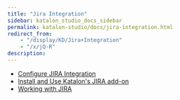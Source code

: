```yaml
---
title: "Jira Integration" 
sidebar: katalon_studio_docs_sidebar
permalink: katalon-studio/docs/jira-integration.html 
redirect_from:
    - "/display/KD/Jira+Integration"
    - "/x/jQ-R"
description: 
---
```

*   [Configure JIRA Integration](/display/KD/Configure+JIRA+Integration)
*   [Install and Use Katalon's JIRA add-on](/display/KD/Install+and+Use+Katalon%27s+JIRA+add-on)
*   [Working with JIRA](/display/KD/Working+with+JIRA)